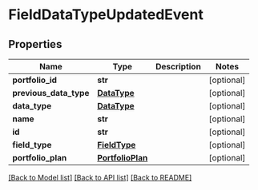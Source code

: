 # FieldDataTypeUpdatedEvent

## Properties
Name | Type | Description | Notes
------------ | ------------- | ------------- | -------------
**portfolio_id** | **str** |  | [optional] 
**previous_data_type** | [**DataType**](DataType.md) |  | [optional] 
**data_type** | [**DataType**](DataType.md) |  | [optional] 
**name** | **str** |  | [optional] 
**id** | **str** |  | [optional] 
**field_type** | [**FieldType**](FieldType.md) |  | [optional] 
**portfolio_plan** | [**PortfolioPlan**](PortfolioPlan.md) |  | [optional] 

[[Back to Model list]](../README.md#documentation-for-models) [[Back to API list]](../README.md#documentation-for-api-endpoints) [[Back to README]](../README.md)


